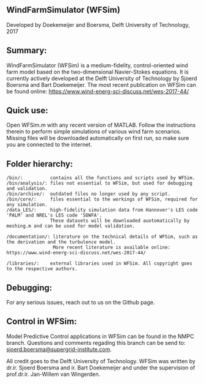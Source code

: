 
 ##   WindFarmSimulator (WFSim)
Developed by Doekemeijer and Boersma, Delft University of Technology, 2017
            


## Summary:
WindFarmSimulator (WFSim) is a medium-fidelity, control-oriented wind farm model based on the two-dimensional Navier-Stokes equations. It is currently actively developed at the Delft University of Technology by Sjoerd Boersma and Bart Doekemeijer. The most recent publication on WFSim can be found online: https://www.wind-energ-sci-discuss.net/wes-2017-44/

## Quick use:
Open WFSim.m with any recent version of MATLAB. Follow the instructions therein to perform simple simulations of various wind farm scenarios. Missing files will be downloaded automatically on first run, so make sure you are connected to the internet.
	
## Folder hierarchy:

	/bin/:          contains all the functions and scripts used by WFSim.
	/bin/analysis/: files not essential to WFSim, but used for debugging and validation.
	/bin/archive/:  outdated files no longer used by any script.
	/bin/core/:     files essential to the workings of WFSim, required for any simulation.
	/data_LES/:     high-fidelity simulation data from Hannover's LES code 'PALM' and NREL's LES code 'SOWFA'. 
                    These datasets will be downloaded auotomatically by meshing.m and can be used for model validation.

	/documentation/: literature on the technical details of WFSim, such as the derivation and the turbulence model.
		             More recent literature is available online: https://www.wind-energ-sci-discuss.net/wes-2017-44/

	/libraries/:    external libraries used in WFSim. All copyright goes to the respective authors.
	
## Debugging:
For any serious issues, reach out to us on the Github page. 

## Control in WFSim:

Model Predictive Control applications in WFSim can be found in the NMPC branch. Questions and comments regading this branch can be send to: sjoerd.boersma@supergrid-institute.com.

All credit goes to the Delft University of Technology. WFSim was written by dr.ir. Sjoerd Boersma and ir. Bart Doekemeijer and under the supervision of prof.dr.ir. Jan-Willem van Wingerden.             
